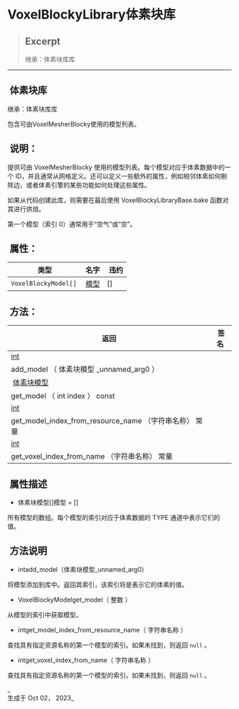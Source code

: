 # VoxelBlockyLibrary体素块库

> ## Excerpt
> 继承：体素块库库

---
##  体素块库

  
继承：体素块库库

  
包含可由VoxelMesherBlocky使用的模型列表。

##  说明：

  
提供可由 VoxelMesherBlocky 使用的模型列表。每个模型对应于体素数据中的一个 ID，并且通常从网格定义。还可以定义一些额外的属性，例如相邻体素如何剔除边，或者体素引擎的某些功能如何处理这些属性。

  
如果从代码创建此库，则需要在最后使用 VoxelBlockyLibraryBase.bake 函数对其进行烘焙。

  
第一个模型（索引 0）通常用于“空气”或“空”。

##  属性：

|  类型 |  名字 |  违约 |
| --- | --- | --- |
| `VoxelBlockyModel[]` |  [模型](https://voxel-tools.readthedocs.io/en/latest/api/VoxelBlockyLibrary/#i_models) | \[\] |

##  方法：

|  返回 |  签名 |
| --- | --- |
| [int](https://docs.godotengine.org/en/stable/classes/class_int.html) |   
add\_model （ 体素块模型 \_unnamed\_arg0 ） |
|  [体素块模型](https://voxel-tools.readthedocs.io/en/latest/api/VoxelBlockyModel/) |   
get\_model （ int index ） const |
| [int](https://docs.godotengine.org/en/stable/classes/class_int.html) |   
get\_model\_index\_from\_resource\_name （字符串名称） 常量 |
| [int](https://docs.godotengine.org/en/stable/classes/class_int.html) |   
get\_voxel\_index\_from\_name （字符串名称） 常量 |

##  属性描述

-     
    体素块模型\[\]模型 = \[\]

  
所有模型的数组。每个模型的索引对应于体素数据的 TYPE 通道中表示它们的值。

##  方法说明

-     
    intadd\_model（体素块模型\_unnamed\_arg0）

  
将模型添加到库中。返回其索引，该索引将是表示它的体素的值。

-     
    VoxelBlockyModelget\_model（ 整数 ）

  
从模型的索引中获取模型。

-     
    intget\_model\_index\_from\_resource\_name（ 字符串名称 ）

  
查找具有指定资源名称的第一个模型的索引。如果未找到，则返回 `null` 。

-     
    intget\_voxel\_index\_from\_name（ 字符串名称 ）

  
查找具有指定资源名称的第一个模型的索引。如果未找到，则返回 `null` 。

_  
生成于 Oct 02， 2023_
